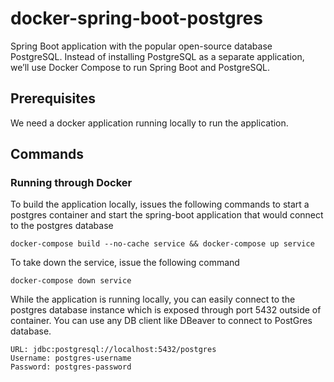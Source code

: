 # docker-spring-boot-postgres
Spring Boot application with the popular open-source database PostgreSQL.
Instead of installing PostgreSQL as a separate application, we’ll use Docker Compose to run Spring Boot and PostgreSQL.

## Prerequisites
We need a docker application running locally to run the application.

## Commands
### Running through Docker
To build the application locally, issues the following commands to start a postgres container and start the spring-boot application that would connect to the postgres database
```
docker-compose build --no-cache service && docker-compose up service
```
To take down the service, issue the following command
```
docker-compose down service
```
While the application is running locally, you can easily connect to the postgres database instance which is exposed through port 5432 outside of container. You can use any DB client like DBeaver to connect to PostGres database.
```
URL: jdbc:postgresql://localhost:5432/postgres
Username: postgres-username
Password: postgres-password
```
